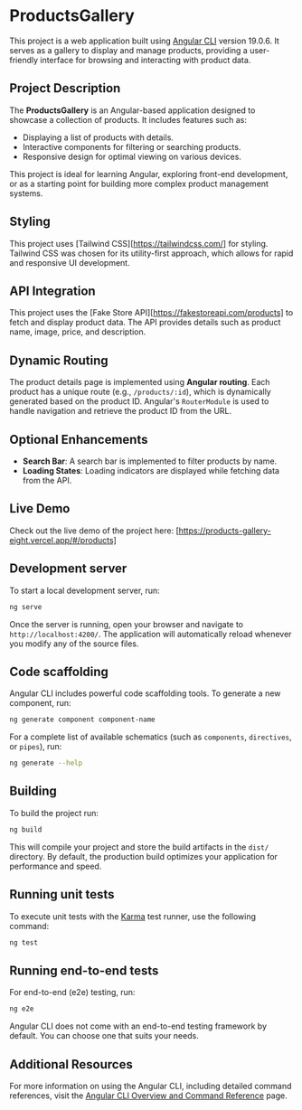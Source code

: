 # ProductsGallery

This project is a web application built using [Angular CLI](https://github.com/angular/angular-cli) version 19.0.6. It serves as a gallery to display and manage products, providing a user-friendly interface for browsing and interacting with product data.

## Project Description

The **ProductsGallery** is an Angular-based application designed to showcase a collection of products. It includes features such as:

- Displaying a list of products with details.
- Interactive components for filtering or searching products.
- Responsive design for optimal viewing on various devices.

This project is ideal for learning Angular, exploring front-end development, or as a starting point for building more complex product management systems.

## Styling

This project uses [Tailwind CSS][https://tailwindcss.com/] for styling. Tailwind CSS was chosen for its utility-first approach, which allows for rapid and responsive UI development.

## API Integration

This project uses the [Fake Store API][https://fakestoreapi.com/products] to fetch and display product data. The API provides details such as product name, image, price, and description.

## Dynamic Routing

The product details page is implemented using **Angular routing**. Each product has a unique route (e.g., `/products/:id`), which is dynamically generated based on the product ID. Angular's `RouterModule` is used to handle navigation and retrieve the product ID from the URL.

## Optional Enhancements

- **Search Bar**: A search bar is implemented to filter products by name.
- **Loading States**: Loading indicators are displayed while fetching data from the API.

## Live Demo

Check out the live demo of the project here: [https://products-gallery-eight.vercel.app/#/products]

## Development server

To start a local development server, run:

```bash
ng serve
```

Once the server is running, open your browser and navigate to `http://localhost:4200/`. The application will automatically reload whenever you modify any of the source files.

## Code scaffolding

Angular CLI includes powerful code scaffolding tools. To generate a new component, run:

```bash
ng generate component component-name
```

For a complete list of available schematics (such as `components`, `directives`, or `pipes`), run:

```bash
ng generate --help
```

## Building

To build the project run:

```bash
ng build
```

This will compile your project and store the build artifacts in the `dist/` directory. By default, the production build optimizes your application for performance and speed.

## Running unit tests

To execute unit tests with the [Karma](https://karma-runner.github.io) test runner, use the following command:

```bash
ng test
```

## Running end-to-end tests

For end-to-end (e2e) testing, run:

```bash
ng e2e
```

Angular CLI does not come with an end-to-end testing framework by default. You can choose one that suits your needs.

## Additional Resources

For more information on using the Angular CLI, including detailed command references, visit the [Angular CLI Overview and Command Reference](https://angular.dev/tools/cli) page.
